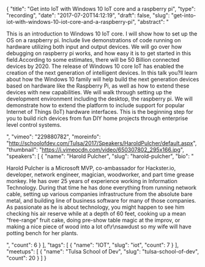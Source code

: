 {
  "title": "Get into IoT with Windows 10 IoT core and a raspberry pi",
  "type": "recording",
  "date": "2017-07-20T14:12:19",
  "draft": false,
  "slug": "get-into-iot-with-windows-10-iot-core-and-a-raspberry-pi",
  "abstract": "<p>This is an introduction to Windows 10 IoT core. I will show how to set up the OS on a raspberry pi. Include live demonstrations of code running on hardware utilizing both input and output devices. We will go over how debugging on raspberry pi works, and how easy it is to get started in this field.According to some estimates, there will be 50 Billion connected devices by 2020. The release of Windows 10 core IoT has enabled the creation of the next generation of intelligent devices. In this talk you?ll learn about how the Windows 10 family will help build the next generation devices based on hardware like the Raspberry Pi, as well as how to extend these devices with new capabilities. We will walk through setting up the development environment including the desktop, the raspberry pi. We will demonstrate how to extend the platform to include support for popular Internet of Things (IoT) hardware interfaces. This is the beginning step for you to build rich devices from fun DIY home projects through enterprise level control systems.</p>",
  "vimeo": "229880782",
  "moreinfo": "http://schoolofdev.com/Tulsa/2017/Speakers/HaroldPulcher/default.aspx",
  "thumbnail": "https://i.vimeocdn.com/video/650307802_295x166.jpg",
  "speakers": [
    {
      "name": "Harold Pulcher",
      "slug": "harold-pulcher",
      "bio": "<p>Harold Pulcher is a Microsoft MVP, co-ambassador for Hackster.io, developer, network engineer, magician, woodworker, and part time grease monkey. He has over 25 years of experience working in Information Technology. During that time he has done everything from running network cable, setting up various companies infrastructure from the absolute bare metal, and building line of business software for many of those companies. As passionate as he is about technology, you might happen to see him checking his air reserve while at a depth of 60 feet, cooking up a mean “free-range” fruit cake, doing pre-show table magic at the improv, or making a nice piece of wood into a lot of\r\nsawdust so my wife will have potting bench for her plants.</p>",
      "count": 6
    }
  ],
  "tags": [
    {
      "name": "IOT",
      "slug": "iot",
      "count": 7
    }
  ],
  "meetups": [
    {
      "name": "Tulsa School of Dev",
      "slug": "tulsa-school-of-dev",
      "count": 20
    }
  ]
}